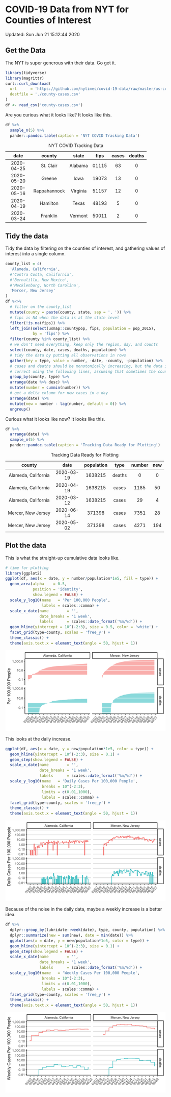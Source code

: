 COVID-19 Data from NYT for Counties of Interest
================

Updated: Sun Jun 21 15:12:44 2020

Get the Data
------------

The NYT is super generous with their data. Go get it.

``` r
library(tidyverse)
library(magrittr)
curl::curl_download(
  url      = 'https://github.com/nytimes/covid-19-data/raw/master/us-counties.csv',
  destfile = './county-cases.csv'
)
df <- read_csv('county-cases.csv') 
```

Are you curious what it looks like? It looks like this.

``` r
df %>%
  sample_n(5) %>%
  pander::pandoc.table(caption = 'NYT COVID Tracking Data')
```

<table style="width:88%;">
<caption>NYT COVID Tracking Data</caption>
<colgroup>
<col width="18%" />
<col width="20%" />
<col width="15%" />
<col width="11%" />
<col width="11%" />
<col width="11%" />
</colgroup>
<thead>
<tr class="header">
<th align="center">date</th>
<th align="center">county</th>
<th align="center">state</th>
<th align="center">fips</th>
<th align="center">cases</th>
<th align="center">deaths</th>
</tr>
</thead>
<tbody>
<tr class="odd">
<td align="center">2020-04-25</td>
<td align="center">St. Clair</td>
<td align="center">Alabama</td>
<td align="center">01115</td>
<td align="center">63</td>
<td align="center">0</td>
</tr>
<tr class="even">
<td align="center">2020-05-20</td>
<td align="center">Greene</td>
<td align="center">Iowa</td>
<td align="center">19073</td>
<td align="center">13</td>
<td align="center">0</td>
</tr>
<tr class="odd">
<td align="center">2020-05-16</td>
<td align="center">Rappahannock</td>
<td align="center">Virginia</td>
<td align="center">51157</td>
<td align="center">12</td>
<td align="center">0</td>
</tr>
<tr class="even">
<td align="center">2020-04-19</td>
<td align="center">Hamilton</td>
<td align="center">Texas</td>
<td align="center">48193</td>
<td align="center">5</td>
<td align="center">0</td>
</tr>
<tr class="odd">
<td align="center">2020-03-24</td>
<td align="center">Franklin</td>
<td align="center">Vermont</td>
<td align="center">50011</td>
<td align="center">2</td>
<td align="center">0</td>
</tr>
</tbody>
</table>

Tidy the data
-------------

Tidy the data by filtering on the counties of interest, and gathering values of interest into a single column.

``` r
county_list = c(
  'Alameda, California', 
  #'Contra Costa, California', 
  #'Bernalillo, New Mexico', 
  #'Mecklenburg, North Carolina',
  'Mercer, New Jersey'
)
df %<>%
  # filter on the county_list
  mutate(county = paste(county, state, sep = ', ')) %>%
  # fips is NA when the data is at the state level
  filter(!is.na(fips)) %>%
  left_join(select(usmap::countypop, fips, population = pop_2015), 
            by = 'fips') %>%
  filter(county %in% county_list) %>% 
  # we don't need everything, keep only the region, day, and counts
  select(county, date, cases, deaths, population) %>%
  # tidy the data by putting all observations in rows
  gather(key = type, value = number, -date, -county, -population) %>%
  # cases and deaths should be monotonically increasing, but the data is imperfect. 
  # correct using the following lines, assuming that sometimes the count is prematurely high
  group_by(county, type) %>%
  arrange(date %>% desc) %>%
  mutate(number = cummin(number)) %>%
  # get a delta column for new cases in a day
  arrange(date) %>%
  mutate(new = number - lag(number, default = 0)) %>%
  ungroup()
```

Curious what it looks like now? It looks like this.

``` r
df %>%
  arrange(date) %>%
  sample_n(5) %>%
  pander::pandoc.table(caption = 'Tracking Data Ready for Plotting')
```

<table style="width:99%;">
<caption>Tracking Data Ready for Plotting</caption>
<colgroup>
<col width="30%" />
<col width="18%" />
<col width="18%" />
<col width="12%" />
<col width="12%" />
<col width="6%" />
</colgroup>
<thead>
<tr class="header">
<th align="center">county</th>
<th align="center">date</th>
<th align="center">population</th>
<th align="center">type</th>
<th align="center">number</th>
<th align="center">new</th>
</tr>
</thead>
<tbody>
<tr class="odd">
<td align="center">Alameda, California</td>
<td align="center">2020-03-19</td>
<td align="center">1638215</td>
<td align="center">deaths</td>
<td align="center">0</td>
<td align="center">0</td>
</tr>
<tr class="even">
<td align="center">Alameda, California</td>
<td align="center">2020-04-19</td>
<td align="center">1638215</td>
<td align="center">cases</td>
<td align="center">1185</td>
<td align="center">50</td>
</tr>
<tr class="odd">
<td align="center">Alameda, California</td>
<td align="center">2020-03-12</td>
<td align="center">1638215</td>
<td align="center">cases</td>
<td align="center">29</td>
<td align="center">4</td>
</tr>
<tr class="even">
<td align="center">Mercer, New Jersey</td>
<td align="center">2020-06-14</td>
<td align="center">371398</td>
<td align="center">cases</td>
<td align="center">7351</td>
<td align="center">28</td>
</tr>
<tr class="odd">
<td align="center">Mercer, New Jersey</td>
<td align="center">2020-05-02</td>
<td align="center">371398</td>
<td align="center">cases</td>
<td align="center">4271</td>
<td align="center">194</td>
</tr>
</tbody>
</table>

Plot the data
-------------

This is what the straight-up cumulative data looks like.

``` r
# time for plotting
library(ggplot2)
ggplot(df, aes(x = date, y = number/population*1e5, fill = type)) +
  geom_area(alpha    = 0.5,
            position = 'identity',
            show.legend = FALSE) +
  scale_y_log10(name   = 'Per 100,000 People',
                labels = scales::comma) +
  scale_x_date(name        = '',
               date_breaks = '1 week',
               labels      = scales::date_format('%m/%d')) +
  geom_hline(yintercept = 10^(-2:3), size = 0.5, color = 'white') +
  facet_grid(type~county, scales = 'free_y') +
  theme_classic() +
  theme(axis.text.x = element_text(angle = 50, hjust = 1))
```

![](README_files/figure-markdown_github/plot-cumulative-1.png)

This looks at the daily increase.

``` r
ggplot(df, aes(x = date, y = new/population*1e5, color = type)) +
  geom_hline(yintercept = 10^(-2:3), size = 0.1) +
  geom_step(show.legend = FALSE) +
  scale_x_date(name        = '',
               date_breaks = '1 week',
               labels      = scales::date_format('%m/%d')) +
  scale_y_log10(name   = 'Daily Cases Per 100,000 People', 
                breaks = 10^(-2:3),
                limits = c(0.01,1000),
                labels = scales::comma) +
  facet_grid(type~county, scales = 'free_y') +
  theme_classic() +
  theme(axis.text.x = element_text(angle = 50, hjust = 1))
```

![](README_files/figure-markdown_github/plot-daily-1.png)

Because of the noise in the daily data, maybe a weekly increase is a better idea.

``` r
df %>% 
  dplyr::group_by(lubridate::week(date), type, county, population) %>% 
  dplyr::summarize(new = sum(new), date = min(date)) %>%
  ggplot(aes(x = date, y = new/population*1e5, color = type)) +
  geom_hline(yintercept = 10^(-2:3), size = 0.1) +
  geom_step(show.legend = FALSE) +
  scale_x_date(name        = '',
               date_breaks = '1 week',
               labels      = scales::date_format('%m/%d')) +
  scale_y_log10(name   = 'Weekly Cases Per 100,000 People', 
                breaks = 10^(-2:3),
                limits = c(0.01,1000),
                labels = scales::comma) +
  facet_grid(type~county, scales = 'free_y') +
  theme_classic() +
  theme(axis.text.x = element_text(angle = 50, hjust = 1))
```

![](README_files/figure-markdown_github/plot-weekly-1.png)
